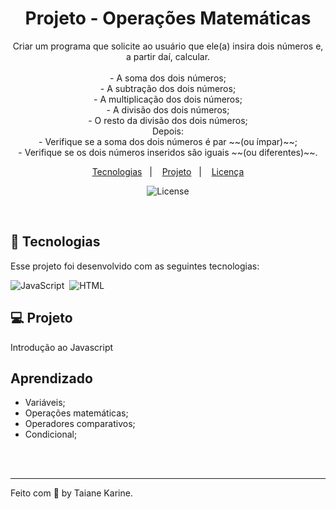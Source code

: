 
<h1 align="center"> Projeto - Operações Matemáticas </h1>

<p align="center">
Criar um programa que solicite ao usuário que ele(a) insira dois números e, a partir daí, calcular.
<br>
<br>
- A soma dos dois números;
<br>
- A subtração dos dois números;
<br>
- A multiplicação dos dois números;
<br>
- A divisão dos dois números;
<br>
- O resto da divisão dos dois números;

<br>
Depois:
<br>
- Verifique se a soma dos dois números é par ~~(ou ímpar)~~;
<br>
- Verifique se os dois números inseridos são iguais ~~(ou diferentes)~~.
</p>

<p align="center">
  <a href="#-tecnologias">Tecnologias</a>&nbsp;&nbsp;&nbsp;|&nbsp;&nbsp;&nbsp;
  <a href="#-projeto">Projeto</a>&nbsp;&nbsp;&nbsp;|&nbsp;&nbsp;&nbsp;
  <a href="#memo-licença">Licença</a>
</p>

<p align="center">
  <img alt="License" src="https://img.shields.io/static/v1?label=license&message=MIT&color=49AA26&labelColor=000000">
</p>

<br>

## 🚀 Tecnologias

Esse projeto foi desenvolvido com as seguintes tecnologias:

![JavaScript](https://img.shields.io/badge/-JavaScript-05122A?style=flat&logo=javascript)&nbsp;
![HTML](https://img.shields.io/badge/-HTML-05122A?style=flat&logo=HTML5)&nbsp;

## 💻 Projeto

Introdução ao Javascript


## Aprendizado

- Variáveis;
- Operações matemáticas;
- Operadores comparativos;
- Condicional;
<br>
<br>

---

Feito com 🧡 by Taiane Karine.
